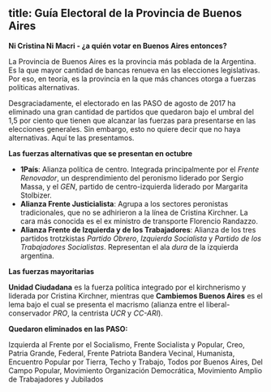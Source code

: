 title: Guía Electoral de la Provincia de Buenos Aires
---

**Ni Cristina Ni Macri - ¿a quién votar en Buenos Aires entonces?**

La Provincia de Buenos Aires es la provincia más poblada de la Argentina. Es la que mayor cantidad de bancas renueva en las elecciones legislativas. Por eso, en teoría, es la provincia en la que más chances otorga a fuerzas políticas alternativas.

Desgraciadamente, el electorado en las PASO de agosto de 2017 ha eliminado una gran cantidad de partidos que quedaron bajo el umbral del 1,5 por ciento que tienen que alcanzar las fuerzas para presentarse en las elecciones generales. Sin embargo, esto no quiere decir que no haya alternativas. Aquí te las presentamos.

**Las fuerzas alternativas que se presentan en octubre**

* **1País**: Alianza política de centro. Integrada principalmente por el *Frente Renovador*, un desprendimiento del peronismo liderado por Sergio Massa, y el *GEN*, partido de centro-izquierda liderado por Margarita Stolbizer.
* **Alianza Frente Justicialista**: Agrupa a los sectores peronistas tradicionales, que no se adhirieron a la línea de Cristina Kirchner. La cara más conocida es el ex ministro de transporte Florencio Randazzo.
* **Alianza Frente de Izquierda y de los Trabajadores**: Alianza de los tres partidos trotzkistas *Partido Obrero*, *Izquierda Socialista* y *Partido de los Trabajadores Socialistas*. Representan el ala *dura* de la izquierda argentina.

**Las fuerzas mayoritarias**

**Unidad Ciudadana** es la fuerza política integrado por el kirchnerismo y liderada por Cristina Kirchner, mientras que **Cambiemos Buenos Aires** es el lema bajo el cual se presenta el macrismo (alianza entre el liberal-conservador *PRO*, la centrista *UCR* y *CC-ARI*).

**Quedaron eliminados en las PASO:** 

Izquierda al Frente por el Socialismo, Frente Socialista y Popular, Creo, Patria Grande, Federal, Frente Patriota Bandera Vecinal, Humanista, Encuentro Popular por Tierra, Techo y Trabajo, Todos por Buenos Aires, Del Campo Popular, Movimiento Organización Democrática, Movimiento Amplio de Trabajadores y Jubilados
